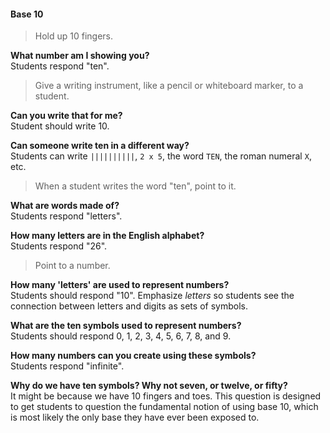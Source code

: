 #### Base 10

> Hold up 10 fingers.

**What number am I showing you?**<br>
Students respond "ten".

> Give a writing instrument, like a pencil or whiteboard marker, to a student.

**Can you write that for me?**<br>
Student should write 10.

**Can someone write ten in a different way?**<br>
Students can write `||||||||||`, `2 x 5`, the word `TEN`, the roman numeral `X`, etc.

> When a student writes the word "ten", point to it.

**What are words made of?**<br>
Students respond "letters".

**How many letters are in the English alphabet?**<br>
Students respond "26".

> Point to a number.

**How many 'letters' are used to represent numbers?**<br>
Students should respond "10". Emphasize *letters* so students see the connection between letters and digits as sets of symbols.

**What are the ten symbols used to represent numbers?**<br>
Students should respond 0, 1, 2, 3, 4, 5, 6, 7, 8, and 9.

**How many numbers can you create using these symbols?**<br>
Students respond "infinite".

**Why do we have ten symbols? Why not seven, or twelve, or fifty?**<br>
It might be because we have 10 fingers and toes. This question is designed to get students to question the fundamental notion of using base 10, which is most likely the only base they have ever been exposed to.
